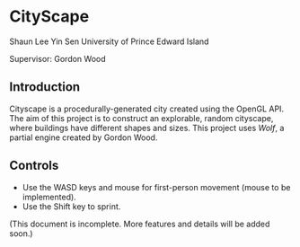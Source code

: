 # CityScape
Shaun Lee Yin Sen
University of Prince Edward Island

Supervisor: Gordon Wood

## Introduction
Cityscape is a procedurally-generated city created using the OpenGL API. The aim of this project is to construct
an explorable, random cityscape, where buildings have different shapes and sizes. This project uses *Wolf*, a partial
engine created by Gordon Wood.

## Controls
- Use the WASD keys and mouse for first-person movement (mouse to be implemented).
- Use the Shift key to sprint.

(This document is incomplete. More features and details will be added soon.)